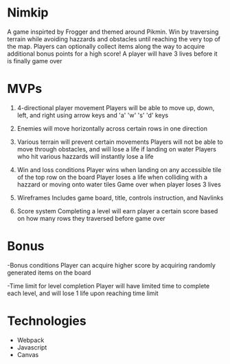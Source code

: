 # Nimkip

A game inspirted by Frogger and themed around Pikmin. Win by traversing terrain while avoiding hazzards and obstacles until reaching the very top of the map. Players can optionally collect items along the way to acquire additional bonus points for a high score! A player will have 3 lives before it is finally game over

# MVPs

1) 4-directional player movement
  Players will be able to move up, down, left, and right using arrow keys and 'a' 'w' 's' 'd' keys
  
2) Enemies will move horizontally across certain rows in one direction
  
3) Various terrain will prevent certain movements
  Players will not be able to move through obstacles, and will lose a life if landing on water
  Players who hit various hazzards will instantly lose a life

4) Win and loss conditions
  Player wins when landing on any accessible tile of the top row on the board
  Player loses a life when colliding with a hazzard or moving onto water tiles
  Game over when player loses 3 lives

5) Wireframes
  Includes game board, title, controls instruction, and Navlinks
  
6) Score system
  Completing a level will earn player a certain score based on how many rows they traversed before game over

# Bonus

-Bonus conditions
  Player can acquire higher score by acquiring randomly generated items on the board

-Time limit for level completion
  Player will have limited time to complete each level, and will lose 1 life upon reaching time limit

# Technologies
  - Webpack
  - Javascript
  - Canvas
